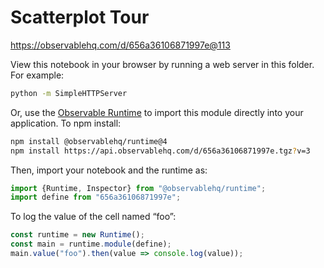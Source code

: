 # Scatterplot Tour

https://observablehq.com/d/656a36106871997e@113

View this notebook in your browser by running a web server in this folder. For
example:

~~~sh
python -m SimpleHTTPServer
~~~

Or, use the [Observable Runtime](https://github.com/observablehq/runtime) to
import this module directly into your application. To npm install:

~~~sh
npm install @observablehq/runtime@4
npm install https://api.observablehq.com/d/656a36106871997e.tgz?v=3
~~~

Then, import your notebook and the runtime as:

~~~js
import {Runtime, Inspector} from "@observablehq/runtime";
import define from "656a36106871997e";
~~~

To log the value of the cell named “foo”:

~~~js
const runtime = new Runtime();
const main = runtime.module(define);
main.value("foo").then(value => console.log(value));
~~~

